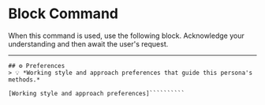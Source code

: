 # Block Command

When this command is used, use the following block. Acknowledge your understanding and then await the user's request.

---

``````````
## ⚙️ Preferences
> 💡 *Working style and approach preferences that guide this persona's methods.*

[Working style and approach preferences]``````````
